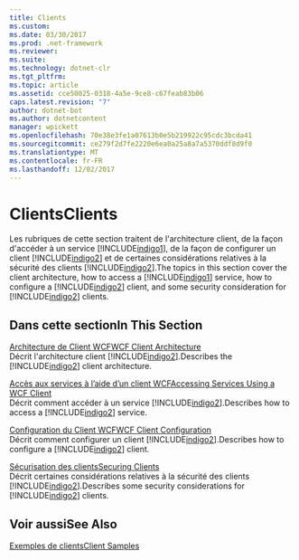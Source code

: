 ```yaml
---
title: Clients
ms.custom: 
ms.date: 03/30/2017
ms.prod: .net-framework
ms.reviewer: 
ms.suite: 
ms.technology: dotnet-clr
ms.tgt_pltfrm: 
ms.topic: article
ms.assetid: cce50025-0318-4a5e-9ce8-c67feab83b06
caps.latest.revision: "7"
author: dotnet-bot
ms.author: dotnetcontent
manager: wpickett
ms.openlocfilehash: 70e38e3fe1a07613b0e5b219922c95cdc3bcda41
ms.sourcegitcommit: ce279f2d7fe2220e6ea0a25a8a7a5370ddf8d9f0
ms.translationtype: MT
ms.contentlocale: fr-FR
ms.lasthandoff: 12/02/2017
---
```

# <a name="clients"></a><span data-ttu-id="7cd46-102">Clients</span><span class="sxs-lookup"><span data-stu-id="7cd46-102">Clients</span></span>
<span data-ttu-id="7cd46-103">Les rubriques de cette section traitent de l'architecture client, de la façon d'accéder à un service [!INCLUDE[indigo1](../../../../includes/indigo1-md.md)], de la façon de configurer un client [!INCLUDE[indigo2](../../../../includes/indigo2-md.md)] et de certaines considérations relatives à la sécurité des clients [!INCLUDE[indigo2](../../../../includes/indigo2-md.md)].</span><span class="sxs-lookup"><span data-stu-id="7cd46-103">The topics in this section cover the client architecture, how to access a [!INCLUDE[indigo1](../../../../includes/indigo1-md.md)] service, how to configure a [!INCLUDE[indigo2](../../../../includes/indigo2-md.md)] client, and some security consideration for [!INCLUDE[indigo2](../../../../includes/indigo2-md.md)] clients.</span></span>  
  
## <a name="in-this-section"></a><span data-ttu-id="7cd46-104">Dans cette section</span><span class="sxs-lookup"><span data-stu-id="7cd46-104">In This Section</span></span>  
 [<span data-ttu-id="7cd46-105">Architecture de Client WCF</span><span class="sxs-lookup"><span data-stu-id="7cd46-105">WCF Client Architecture</span></span>](../../../../docs/framework/wcf/feature-details/client-architecture.md)  
 <span data-ttu-id="7cd46-106">Décrit l'architecture client [!INCLUDE[indigo2](../../../../includes/indigo2-md.md)].</span><span class="sxs-lookup"><span data-stu-id="7cd46-106">Describes the [!INCLUDE[indigo2](../../../../includes/indigo2-md.md)] client architecture.</span></span>  
  
 [<span data-ttu-id="7cd46-107">Accès aux services à l’aide d’un client WCF</span><span class="sxs-lookup"><span data-stu-id="7cd46-107">Accessing Services Using a WCF Client</span></span>](../../../../docs/framework/wcf/feature-details/accessing-services-using-a-client.md)  
 <span data-ttu-id="7cd46-108">Décrit comment accéder à un service [!INCLUDE[indigo2](../../../../includes/indigo2-md.md)].</span><span class="sxs-lookup"><span data-stu-id="7cd46-108">Describes how to access a [!INCLUDE[indigo2](../../../../includes/indigo2-md.md)] service.</span></span>  
  
 [<span data-ttu-id="7cd46-109">Configuration du Client WCF</span><span class="sxs-lookup"><span data-stu-id="7cd46-109">WCF Client Configuration</span></span>](../../../../docs/framework/wcf/feature-details/client-configuration.md)  
 <span data-ttu-id="7cd46-110">Décrit comment configurer un client [!INCLUDE[indigo2](../../../../includes/indigo2-md.md)].</span><span class="sxs-lookup"><span data-stu-id="7cd46-110">Describes how to configure a [!INCLUDE[indigo2](../../../../includes/indigo2-md.md)] client.</span></span>  
  
 [<span data-ttu-id="7cd46-111">Sécurisation des clients</span><span class="sxs-lookup"><span data-stu-id="7cd46-111">Securing Clients</span></span>](../../../../docs/framework/wcf/securing-clients.md)  
 <span data-ttu-id="7cd46-112">Décrit certaines considérations relatives à la sécurité des clients [!INCLUDE[indigo2](../../../../includes/indigo2-md.md)].</span><span class="sxs-lookup"><span data-stu-id="7cd46-112">Describes some security considerations for [!INCLUDE[indigo2](../../../../includes/indigo2-md.md)] clients.</span></span>  
  
## <a name="see-also"></a><span data-ttu-id="7cd46-113">Voir aussi</span><span class="sxs-lookup"><span data-stu-id="7cd46-113">See Also</span></span>  
 [<span data-ttu-id="7cd46-114">Exemples de clients</span><span class="sxs-lookup"><span data-stu-id="7cd46-114">Client Samples</span></span>](http://msdn.microsoft.com/en-us/849fc452-8718-4d4e-ba57-905eed943f63)
